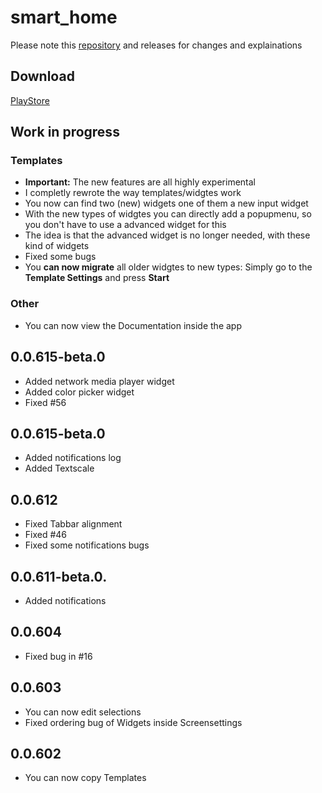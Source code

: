 # smart_home 
Please note this [repository](https://github.com/moba15/ioBroker.hiob) and releases for changes and explainations
## Download
[PlayStore](https://play.google.com/store/apps/details?id=de.bachmaier.smart_home)
## Work in progress
### Templates
- **Important:** The new features are all highly experimental
- I completly rewrote the way templates/widgtes work
- You now can find two (new) widgets one of them a new input widget
- With the new types of widgtes you can directly add a popupmenu, so you don't have to use a advanced widget for this
- The idea is that the advanced widget is no longer needed, with these kind of widgets
- Fixed some bugs
- You **can now migrate** all older widgtes to new types: Simply go to the **Template Settings** and press **Start**
### Other
- You can now view the Documentation inside the app

## 0.0.615-beta.0
- Added network media player widget
- Added color picker widget
- Fixed #56
## 0.0.615-beta.0
- Added notifications log
- Added Textscale
## 0.0.612
- Fixed Tabbar alignment
- Fixed #46
- Fixed some notifications bugs
## 0.0.611-beta.0.
- Added notifications
## 0.0.604
- Fixed bug in #16
## 0.0.603
- You can now edit selections
- Fixed ordering bug of Widgets inside Screensettings
## 0.0.602
- You can now copy Templates
